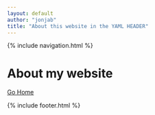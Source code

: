 ```yaml
---
layout: default
author: "jonjab"
title: "About this website in the YAML HEADER"
---
```

{% include navigation.html %}

# About my website

[Go Home](index.md)

{% include footer.html %}
